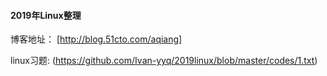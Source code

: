#### 2019年Linux整理
博客地址： [http://blog.51cto.com/aqiang]

linux习题: (https://github.com/Ivan-yyq/2019linux/blob/master/codes/1.txt)
</br>
